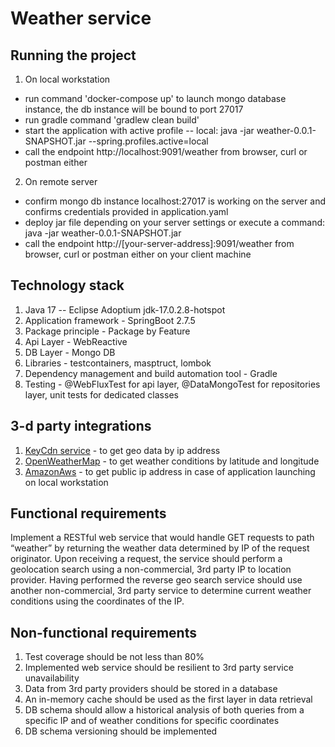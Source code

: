 # Weather service

## Running the project

1.  On local workstation
* run command 'docker-compose up' to launch mongo database instance, the db instance will be bound to port 27017
* run gradle command 'gradlew clean build'
* start the application with active profile -- local: java -jar weather-0.0.1-SNAPSHOT.jar
  --spring.profiles.active=local
* call the endpoint http://localhost:9091/weather from browser, curl or postman either

2.  On remote server

* confirm mongo db instance localhost:27017 is working on the server and confirms credentials provided in
  application.yaml
* deploy jar file depending on your server settings or execute a command: java -jar weather-0.0.1-SNAPSHOT.jar
* call the endpoint http://[your-server-address]:9091/weather from browser, curl or postman either on your client
  machine

## Technology stack
1. Java 17 -- Eclipse Adoptium jdk-17.0.2.8-hotspot
2. Application framework - SpringBoot 2.7.5
3. Package principle - Package by Feature
4. Api Layer - WebReactive
5. DB Layer - Mongo DB
6. Libraries - testcontainers, masptruct, lombok
7. Dependency management and build automation tool - Gradle
8. Testing - @WebFluxTest for api layer, @DataMongoTest for repositories layer, unit tests for dedicated classes

## 3-d party integrations
1. [KeyCdn service](https://tools.keycdn.com/) - to get geo data by ip address
2. [OpenWeatherMap](https://openweathermap.org/api) - to get weather conditions by latitude and longitude
3. [AmazonAws](https://checkip.amazonaws.com) - to get public ip address in case of application launching on local workstation

## Functional requirements
Implement a RESTful web service that would handle GET requests to path “weather” by returning the
weather data determined by IP of the request originator.
Upon receiving a request, the service should perform a geolocation search using a non-commercial, 3rd party
IP to location provider.
Having performed the reverse geo search service should use another non-commercial, 3rd party service to
determine current weather conditions using the coordinates of the IP.

## Non-functional requirements
1. Test coverage should be not less than 80%
2. Implemented web service should be resilient to 3rd party service unavailability
3. Data from 3rd party providers should be stored in a database
4. An in-memory cache should be used as the first layer in data retrieval
5. DB schema should allow a historical analysis of both queries from a specific IP and of weather
conditions for specific coordinates
6. DB schema versioning should be implemented
